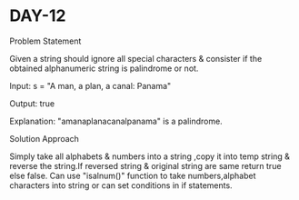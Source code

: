 # DAY-12

Problem Statement

Given a string should ignore all special characters & consister if the obtained alphanumeric string is palindrome or not.

Input: s = "A man, a plan, a canal: Panama"

Output: true

Explanation: "amanaplanacanalpanama" is a palindrome.

Solution Approach 

Simply take all alphabets & numbers into a string ,copy it into temp string & reverse the string.If reversed string & original string are same return true else false.
Can use "isalnum()" function to take numbers,alphabet characters into string or can set conditions in if statements. 

